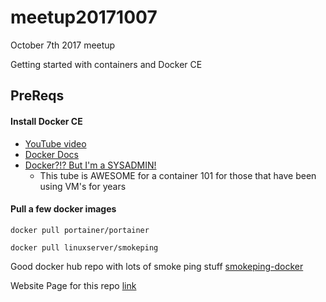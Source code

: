 # meetup20171007
October 7th 2017 meetup

Getting started with containers and Docker CE

## PreReqs
#### Install Docker CE
  - [YouTube video](https://youtu.be/7eeafuWpoEw)
  - [Docker Docs](https://docs.docker.com/engine/installation/linux/docker-ce/ubuntu/)
  - [Docker?!? But I'm a SYSADMIN!](https://www.youtube.com/watch?time_continue=590&v=M7ZBF-JJWVU)
    - This tube is AWESOME for a container 101 for those that have been using VM's for years

#### Pull a few docker images

```docker pull portainer/portainer```

```docker pull linuxserver/smokeping```


Good docker hub repo with lots of smoke ping stuff
[smokeping-docker](https://hub.docker.com/r/dperson/smokeping/)


Website Page for this repo [link](https://Dallas-OSS.github.io/meetup20171007/)
